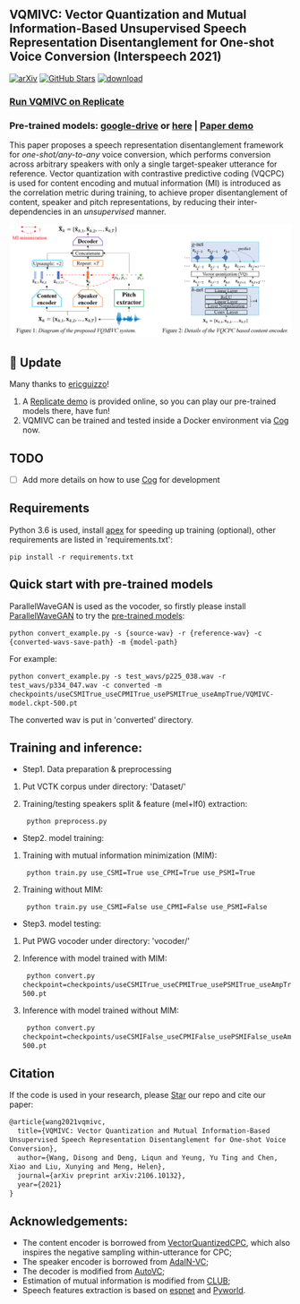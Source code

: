 ## VQMIVC: Vector Quantization and Mutual Information-Based Unsupervised Speech Representation Disentanglement for One-shot Voice Conversion (Interspeech 2021)
[![arXiv](https://img.shields.io/badge/arXiv-Paper-<COLOR>.svg)](https://arxiv.org/abs/2106.10132)
[![GitHub Stars](https://img.shields.io/github/stars/Wendison/VQMIVC?style=social)](https://github.com/Wendison/VQMIVC)
[![download](https://img.shields.io/github/downloads/Wendison/VQMIVC/total.svg)](https://github.com/Wendison/VQMIVC/releases)

### [Run VQMIVC on Replicate](https://replicate.ai/wendison/vqmivc)

### Pre-trained models: [google-drive](https://drive.google.com/file/d/1Flw6Z0K2QdRrTn5F-gVt6HdR9TRPiaKy/view?usp=sharing) or [here](https://github.com/Wendison/VQMIVC/releases) | [Paper demo](https://wendison.github.io/VQMIVC-demo/)

This paper proposes a speech representation disentanglement framework for *one-shot/any-to-any* voice conversion, which performs conversion across arbitrary speakers with only a single target-speaker utterance for reference. Vector quantization with contrastive predictive coding (VQCPC) is used for content encoding and mutual information (MI) is introduced as the correlation metric during training, to achieve proper disentanglement of content, speaker and pitch representations, by reducing their inter-dependencies in an *unsupervised* manner. 

<p align="center">
	<img src='./diagram/diagram.png' width=1000 >
</p>

## 📢 Update
Many thanks to [ericguizzo](https://github.com/ericguizzo)! 
1. A [Replicate demo](https://replicate.ai/wendison/vqmivc) is provided online, so you can play our pre-trained models there, have fun! 
2. VQMIVC can be trained and tested inside a Docker environment via [Cog](https://github.com/replicate/cog) now.

## TODO
- [ ] Add more details on how to use [Cog](https://github.com/replicate/cog) for development

## Requirements
Python 3.6 is used, install [apex](https://github.com/NVIDIA/apex) for speeding up training (optional), other requirements are listed in 'requirements.txt':

	pip install -r requirements.txt


## Quick start with pre-trained models
ParallelWaveGAN is used as the vocoder, so firstly please install [ParallelWaveGAN](https://github.com/kan-bayashi/ParallelWaveGAN) to try the [pre-trained models](https://drive.google.com/file/d/1Flw6Z0K2QdRrTn5F-gVt6HdR9TRPiaKy/view?usp=sharing):
	
	python convert_example.py -s {source-wav} -r {reference-wav} -c {converted-wavs-save-path} -m {model-path} 
	
For example:

	python convert_example.py -s test_wavs/p225_038.wav -r test_wavs/p334_047.wav -c converted -m checkpoints/useCSMITrue_useCPMITrue_usePSMITrue_useAmpTrue/VQMIVC-model.ckpt-500.pt 
	
The converted wav is put in 'converted' directory.
	

## Training and inference:
*  Step1. Data preparation & preprocessing
1. Put VCTK corpus under directory: 'Dataset/'
2. Training/testing speakers split & feature (mel+lf0) extraction:

		python preprocess.py

*  Step2. model training:
1. Training with mutual information minimization (MIM):
	
		python train.py use_CSMI=True use_CPMI=True use_PSMI=True

3. Training without MIM:
		
		python train.py use_CSMI=False use_CPMI=False use_PSMI=False 

*  Step3. model testing:
1. Put PWG vocoder under directory: 'vocoder/'
2. Inference with model trained with MIM:
		
		python convert.py checkpoint=checkpoints/useCSMITrue_useCPMITrue_usePSMITrue_useAmpTrue/model.ckpt-500.pt
	
3. Inference with model trained without MIM:

		python convert.py checkpoint=checkpoints/useCSMIFalse_useCPMIFalse_usePSMIFalse_useAmpTrue/model.ckpt-500.pt
	
## Citation
If the code is used in your research, please <a class="github-button" href="https://github.com/wendison/VQMIVC" data-icon="octicon-star" aria-label="Star wendison/VQMIVC on GitHub">Star</a> our repo and cite our paper:
```
@article{wang2021vqmivc,
  title={VQMIVC: Vector Quantization and Mutual Information-Based Unsupervised Speech Representation Disentanglement for One-shot Voice Conversion},
  author={Wang, Disong and Deng, Liqun and Yeung, Yu Ting and Chen, Xiao and Liu, Xunying and Meng, Helen},
  journal={arXiv preprint arXiv:2106.10132},
  year={2021}
}
```

## Acknowledgements:
* The content encoder is borrowed from [VectorQuantizedCPC](https://github.com/bshall/VectorQuantizedCPC), which also inspires the negative sampling within-utterance for CPC;
* The speaker encoder is borrowed from [AdaIN-VC](https://github.com/jjery2243542/adaptive_voice_conversion);
* The decoder is modified from [AutoVC](https://github.com/auspicious3000/autovc);
* Estimation of mutual information is modified from [CLUB](https://github.com/Linear95/CLUB);
* Speech features extraction is based on [espnet](https://github.com/espnet/espnet) and [Pyworld](https://github.com/JeremyCCHsu/Python-Wrapper-for-World-Vocoder).



